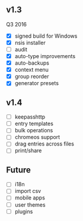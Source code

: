 ## v1.3
Q3 2016
- [x] signed build for Windows
- [x] nsis installer
- [ ] audit
- [x] auto-type improvements
- [x] auto-backups
- [x] context menu
- [x] group reorder
- [x] generator presets

## v1.4
- [ ] keepasshttp
- [ ] entry templates
- [ ] bulk operations
- [ ] chromeos support
- [ ] drag entries across files
- [ ] print/share

## Future
- [ ] i18n
- [ ] import csv
- [ ] mobile apps
- [ ] user themes
- [ ] plugins